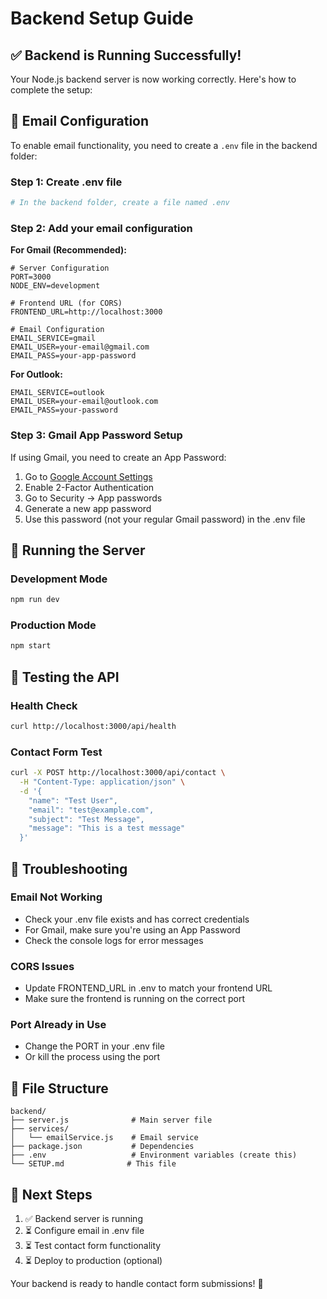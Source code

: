 # Backend Setup Guide

## ✅ Backend is Running Successfully!

Your Node.js backend server is now working correctly. Here's how to complete the setup:

## 📧 Email Configuration

To enable email functionality, you need to create a `.env` file in the backend folder:

### Step 1: Create .env file
```bash
# In the backend folder, create a file named .env
```

### Step 2: Add your email configuration

**For Gmail (Recommended):**
```env
# Server Configuration
PORT=3000
NODE_ENV=development

# Frontend URL (for CORS)
FRONTEND_URL=http://localhost:3000

# Email Configuration
EMAIL_SERVICE=gmail
EMAIL_USER=your-email@gmail.com
EMAIL_PASS=your-app-password
```

**For Outlook:**
```env
EMAIL_SERVICE=outlook
EMAIL_USER=your-email@outlook.com
EMAIL_PASS=your-password
```

### Step 3: Gmail App Password Setup

If using Gmail, you need to create an App Password:

1. Go to [Google Account Settings](https://myaccount.google.com/)
2. Enable 2-Factor Authentication
3. Go to Security → App passwords
4. Generate a new app password
5. Use this password (not your regular Gmail password) in the .env file

## 🚀 Running the Server

### Development Mode
```bash
npm run dev
```

### Production Mode
```bash
npm start
```

## 🧪 Testing the API

### Health Check
```bash
curl http://localhost:3000/api/health
```

### Contact Form Test
```bash
curl -X POST http://localhost:3000/api/contact \
  -H "Content-Type: application/json" \
  -d '{
    "name": "Test User",
    "email": "test@example.com",
    "subject": "Test Message",
    "message": "This is a test message"
  }'
```

## 🔧 Troubleshooting

### Email Not Working
- Check your .env file exists and has correct credentials
- For Gmail, make sure you're using an App Password
- Check the console logs for error messages

### CORS Issues
- Update FRONTEND_URL in .env to match your frontend URL
- Make sure the frontend is running on the correct port

### Port Already in Use
- Change the PORT in your .env file
- Or kill the process using the port

## 📁 File Structure
```
backend/
├── server.js              # Main server file
├── services/
│   └── emailService.js    # Email service
├── package.json           # Dependencies
├── .env                   # Environment variables (create this)
└── SETUP.md              # This file
```

## 🎯 Next Steps

1. ✅ Backend server is running
2. ⏳ Configure email in .env file
3. ⏳ Test contact form functionality
4. ⏳ Deploy to production (optional)

Your backend is ready to handle contact form submissions! 🚀
